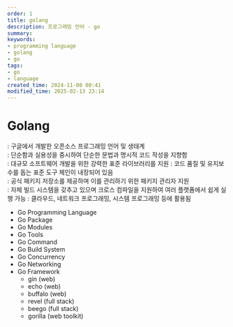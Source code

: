 ```yaml
---
order: 1
title: golang
description: 프로그래밍 언어 - go
summary:
keywords:
- programming language
- golang
- go
tags:
- go
- language
created_time: 2024-11-08 00:41
modified_time: 2025-02-13 23:14
---
```


# Golang
: 구글에서 개발한 오픈소스 프로그래밍 언어 및 생태계  
: 단순함과 실용성을 중시하여 단순한 문법과 명시적 코드 작성을 지향함  
: 대규모 소프트웨어 개발을 위한 강력한 표준 라이브러리를 지원 
: 코드 품질 및 유지보수를 돕는 표준 도구 체인이 내장되어 있음  
: 공식 패키지 저장소를 제공하며 이를 관리하기 위한 패키지 관리자 지원  
: 자체 빌드 시스템을 갖추고 있으며 크로스 컴파일을 지원하여 여러 플랫폼에서 쉽게 실행 가능 
: 클라우드, 네트워크 프로그래밍, 시스템 프로그래밍 등에 활용됨  


- Go Programming Language
- Go Package
- Go Modules
- Go Tools
- Go Command
- Go Build System
- Go Concurrency
- Go Networking
- Go Framework
  - gin (web)
  - echo (web)
  - buffalo (web)
  - revel (full stack)
  - beego (full stack)
  - gorilla (web toolkit)